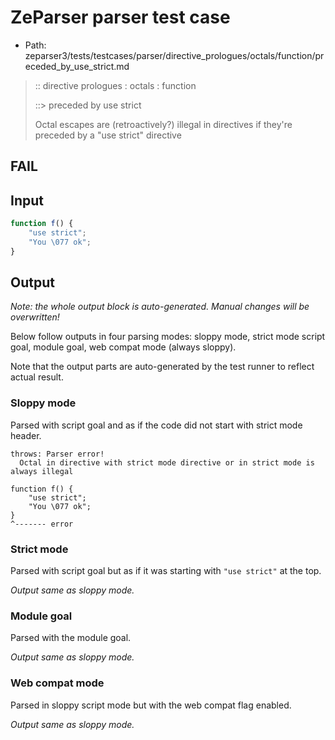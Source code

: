 # ZeParser parser test case

- Path: zeparser3/tests/testcases/parser/directive_prologues/octals/function/preceded_by_use_strict.md

> :: directive prologues : octals : function
>
> ::> preceded by use strict
>
> Octal escapes are (retroactively?) illegal in directives if they're preceded by a "use strict" directive

## FAIL

## Input

`````js
function f() {
    "use strict";
    "You \077 ok";
}
`````

## Output

_Note: the whole output block is auto-generated. Manual changes will be overwritten!_

Below follow outputs in four parsing modes: sloppy mode, strict mode script goal, module goal, web compat mode (always sloppy).

Note that the output parts are auto-generated by the test runner to reflect actual result.

### Sloppy mode

Parsed with script goal and as if the code did not start with strict mode header.

`````
throws: Parser error!
  Octal in directive with strict mode directive or in strict mode is always illegal

function f() {
    "use strict";
    "You \077 ok";
}
^------- error
`````

### Strict mode

Parsed with script goal but as if it was starting with `"use strict"` at the top.

_Output same as sloppy mode._

### Module goal

Parsed with the module goal.

_Output same as sloppy mode._

### Web compat mode

Parsed in sloppy script mode but with the web compat flag enabled.

_Output same as sloppy mode._
